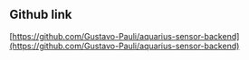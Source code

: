 ## Github link
[https://github.com/Gustavo-Pauli/aquarius-sensor-backend](https://github.com/Gustavo-Pauli/aquarius-sensor-backend)
